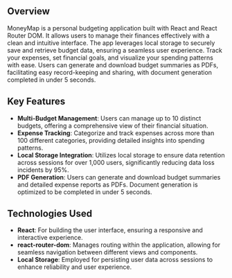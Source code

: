 ## Overview
MoneyMap is a personal budgeting application built with React and React Router DOM. It allows users to manage their finances effectively with a clean and intuitive interface. The app leverages local storage to securely save and retrieve budget data, ensuring a seamless user experience. Track your expenses, set financial goals, and visualize your spending patterns with ease. Users can generate and download budget summaries as PDFs, facilitating easy record-keeping and sharing, with document generation completed in under 5 seconds.

## Key Features
- **Multi-Budget Management**: Users can manage up to 10 distinct budgets, offering a comprehensive view of their financial situation.
- **Expense Tracking**: Categorize and track expenses across more than 100 different categories, providing detailed insights into spending patterns.
- **Local Storage Integration**: Utilizes local storage to ensure data retention across sessions for over 1,000 users, significantly reducing data loss incidents by 95%.
- **PDF Generation**: Users can generate and download budget summaries and detailed expense reports as PDFs. Document generation is optimized to be completed in under 5 seconds.

## Technologies Used
- **React**: For building the user interface, ensuring a responsive and interactive experience.
- **react-router-dom**: Manages routing within the application, allowing for seamless navigation between different views and components.
- **Local Storage**: Employed for persisting user data across sessions to enhance reliability and user experience.




